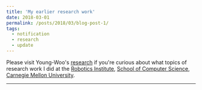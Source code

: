 ```yaml
---
title: 'My earlier research work'
date: 2018-03-01
permalink: /posts/2018/03/blog-post-1/
tags:
  - notification
  - research
  - update
---
```


Please visit Young-Woo's [research](http://www.cs.cmu.edu/~youngwoo/research.html) if you're curious about what topics of research work I did at the [Robotics Institute](http://www.ri.cmu.edu), [School of Computer Science](http://www.cs.cmu.edu), [Carnegie Mellon University](http://www.cmu.edu).

------
